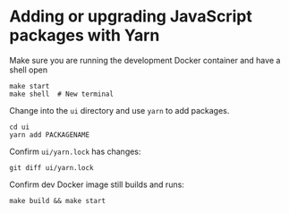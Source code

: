 # Adding or upgrading JavaScript packages with Yarn

Make sure you are running the development Docker container and have a shell open

    make start
    make shell  # New terminal

Change into the `ui` directory and use `yarn` to add packages.

    cd ui
    yarn add PACKAGENAME

Confirm `ui/yarn.lock` has changes:

    git diff ui/yarn.lock

Confirm dev Docker image still builds and runs:

    make build && make start